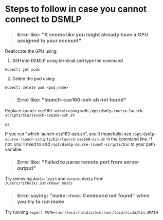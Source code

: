 # Steps to follow in case you cannot connect to DSMLP

> ### Error like: "It seems like you might already have a GPU assigned to your account"

Deallocate the GPU using:

1. SSH into DSMLP using terminal and type the command 

```
kubectl get pods
```
2. Delete the pod using:

```
kubectl delete pod <pod_name>
```

> ### Error like: "launch-cse160-ssh.sh not found"

Replace launch-cse160-ssh.sh using with `/opt/dsmlp-course-launch-scripts/bin/launch-cse160-ssh.sh`

or

If you run "which launch-cse160-ssh.sh", you'll (hopefully) see `/opt/dsmlp-course-launch-scripts/bin/launch-cse160-ssh.sh` in the command line. If not, you'll need to add `/opt/dsmlp-course-launch-scripts/bin` to your path variable.

> ### Error like: "Failed to parse remote port from server output"

Try removing `dsmlp-login` and `vscode-dsmlp` from `/Users/rithvik/.ssh/known_hosts`

> ### Error saying: "make: nvcc: Command not found" when you try to run make

Try running `export PATH=/usr/local/nvidia/bin:/usr/local/cuda/bin:$PATH`
